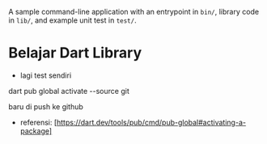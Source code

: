 A sample command-line application with an entrypoint in `bin/`, library code
in `lib/`, and example unit test in `test/`.

# Belajar Dart Library
- lagi test sendiri

dart pub global activate --source git <Git URL>

baru di push ke github

- referensi:
[https://dart.dev/tools/pub/cmd/pub-global#activating-a-package]
